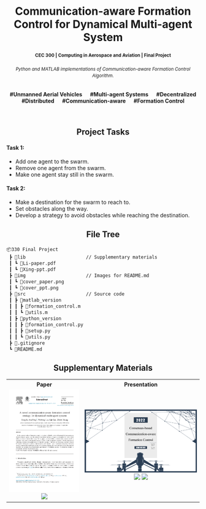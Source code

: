 <h1 align="center">Communication-aware Formation Control for Dynamical Multi-agent System</h1>

<h4 align="center"><small>CEC 300 | Computing in Aerospace and Aviation | Final Project</small></h4>

<h6 align="center"><small>Python and MATLAB implementations of Communication-aware Formation Control Algorithm.</small></h6>

<p align="center"><b>#Unmanned Aerial Vehicles &emsp; #Multi-agent Systems &emsp; #Decentralized<br/>#Distributed &emsp; #Communication-aware &emsp; #Formation Control</b></p>

</br>

<h2 align="center">Project Tasks</h2>

#### Task 1: 
- Add one agent to the swarm.
- Remove one agent from the swarm.
- Make one agent stay still in the swarm.

#### Task 2: 
- Make a destination for the swarm to reach to.
- Set obstacles along the way. 
- Develop a strategy to avoid obstacles while reaching the destination.

<h2 align="center">File Tree</h2>

```text
📦330 Final Project
 ┣ 📂lib                      // Supplementary materials
 ┃ ┗ 📜Li-paper.pdf
 ┃ ┗ 📜Xing-ppt.pdf
 ┣ 📂img                      // Images for README.md
 ┃ ┗ 📜cover_paper.png
 ┃ ┗ 📜cover_ppt.png
 ┣ 📂src                      // Source code
 ┃ ┣ 📂matlab_version
 ┃ ┃ ┣ 📜formation_control.m
 ┃ ┃ ┗ 📜utils.m
 ┃ ┣ 📂python_version
 ┃ ┃ ┣ 📜formation_control.py
 ┃ ┃ ┣ 📜setup.py
 ┃ ┃ ┗ 📜utils.py
 ┣ 📜.gitignore
 ┗ 📜README.md
```

<h2 align="center">Supplementary Materials</h2>

<table>
  <tr>
    <th>Paper</th>
    <th>Presentation</th>
  </tr>
  <tr>
    <td align="center">
          <a href="https://github.com/Sang-Buster/CEC-300-Final/blob/main/lib/Li-paper.pdf"><img src="https://github.com/Sang-Buster/CEC-300-Final/blob/main/img/cover_paper.png?raw=true" /></a>
          <a href="https://github.com/Sang-Buster/CEC-300-Final/blob/main/lib/Li-paper.pdf"><img src="https://img.shields.io/badge/View%20More-282c34?style=for-the-badge&logoColor=white" width="100" /></a>
    </td>
    <td align="center">
          <a href="https://github.com/Sang-Buster/CEC-300-Final/blob/main/lib/Xing-ppt.pdf"><img src="https://github.com/Sang-Buster/CEC-300-Final/blob/main/img/cover_ppt.png?raw=true" /></a>
          <a href="https://github.com/Sang-Buster/CEC-300-Final/blob/main/lib/Xing-ppt.pdf"><img src="https://img.shields.io/badge/View%20Slides-282c34?style=for-the-badge&logoColor=white" /></a>   
          <a href="https://github.com/Sang-Buster/CEC-300-Final/assets/97267956/03072ecc-8218-40d9-a169-90774cb7c2ae" target="_blank"><img src="https://img.shields.io/badge/View%20Simulation%20Video-282c34?style=for-the-badge&logoColor=white" /></a>     
    </td>
  </tr>
</table>
